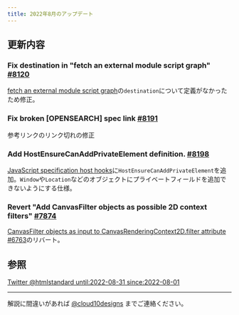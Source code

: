 ```yaml
---
title: 2022年8月のアップデート
---
```


## 更新内容

### Fix destination in "fetch an external module script graph" [#8120](https://github.com/whatwg/html/pull/8120)

[fetch an external module script graph](https://html.spec.whatwg.org/multipage/webappapis.html#fetch-a-module-script-tree)の`destination`について定義がなかったため修正。

### Fix broken [OPENSEARCH] spec link [#8191](https://github.com/whatwg/html/pull/8191)

参考リンクのリンク切れの修正

### Add HostEnsureCanAddPrivateElement definition. [#8198](https://github.com/whatwg/html/pull/8198)

[JavaScript specification host hooks](https://html.spec.whatwg.org/multipage/webappapis.html#javascript-specification-host-hooks)に`HostEnsureCanAddPrivateElement`を追加。`Window`や`Location`などのオブジェクトにプライベートフィールドを追加できないようにする仕様。

### Revert "Add CanvasFilter objects as possible 2D context filters" [#7874](https://github.com/whatwg/html/pull/7874)

[CanvasFilter objects as input to CanvasRenderingContext2D.filter attribute #6763](https://github.com/whatwg/html/pull/6763)のリバート。

## 参照

[Twitter @htmlstandard until:2022-08-31 since:2022-08-01](<https://twitter.com/search?q=(from%3Ahtmlstandard)%20until%3A2022-08-31%20since%3A2022-08-01&f=live>)

---

解説に間違いがあれば [@cloud10designs](https://twitter.com/cloud10designs) までご連絡ください。
